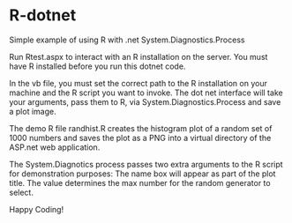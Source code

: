 # R-dotnet
Simple example of using R with .net System.Diagnostics.Process

Run Rtest.aspx to interact with an R installation on the server. 
You must have R installed before you run this dotnet code.

In the vb file, you must set the correct path to the R installation on your machine and the R script you want to invoke.
The dot net interface will take your arguments, pass them to R, via System.Diagnostics.Process and save a plot image.

The demo R file randhist.R creates the histogram plot of a random set of 1000 numbers and saves the plot as a PNG into a virtual directory of the ASP.net web application.

The System.Diagnotics process passes two extra arguments to the R script for demonstration purposes:
The name box will appear as part of the plot title.
The value determines the max number for the random generator to select.

Happy Coding!

